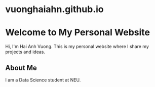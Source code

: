 # vuonghaiahn.github.io
# Welcome to My Personal Website

Hi, I'm Hai Anh Vuong. This is my personal website where I share my projects and ideas.

## About Me
I am a Data Science student at NEU.
